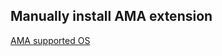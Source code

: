 ## Manually install AMA extension

[AMA supported OS](https://learn.microsoft.com/en-us/azure/azure-monitor/agents/agents-overview#supported-operating-systems)

